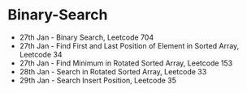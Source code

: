 # Binary-Search

- 27th Jan - Binary Search, Leetcode 704
- 27th Jan - Find First and Last Position of Element in Sorted Array, Leetcode 34
- 27th Jan - Find Minimum in Rotated Sorted Array, Leetcode 153
- 28th Jan - Search in Rotated Sorted Array, Leetcode 33
- 29th Jan - Search Insert Position, Leetcode 35

